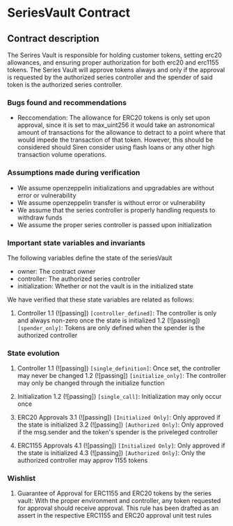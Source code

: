 # SeriesVault Contract

## Contract description

The Serires Vault is responsible for holding customer tokens, setting erc20 allowances, and ensuring proper authorization for both erc20 and erc1155 tokens. The Series Vault will approve tokens always and only if the approval is requested by the authorized series controller and the spender of said token is the authorized series controller.

### Bugs found and recommendations

- Reccomendation: The allowance for ERC20 tokens is only set upon approval, since it is set to max_uint256 it would take an astronomical amount of transactions for the allowance to detract to a point where that would impede the transaction of that token. However, this should be considered should Siren consider using flash loans or any other high transaction volume operations.

### Assumptions made during verification

- We assume openzeppelin initializations and upgradables are without error or vulnerability
- We assume openzeppelin transfer is without error or vulnerability
- We assume that the series controller is properly handling requests to withdraw funds
- We assume the proper series controller is passed upon initialization

### Important state variables and invariants

The following variables define the state of the seriesVault

- owner: The contract owner
- controller: The authorized series controller
- initialization: Whether or not the vault is in the initialized state

We have verified that these state variables are related as follows:

1. Controller
   1.1 (![passing]) `[controller_defined]`: The controller is only and always non-zero once the state is initialized
   1.2 (![passing]) `[spender_only]`: Tokens are only defined when the spender is the authorized controller

### State evolution

1. Controller
   1.1 (![passing]) `[single_definition]`: Once set, the controller may never be changed
   1.2 (![passing]) `[initialize_only]`: The controller may only be changed through the initialize function

2. Initialization
   1.2 (![passing]) `[single_call]`: Initialization may only occur once

3. ERC20 Approvals
   3.1 (![passing]) `[Initialized Only]`: Only approved if the state is initialized
   3.2 (![passing]) `[Authorized Only]`: Only approved if the msg.sender and the token's spender is the priveleged controller

4. ERC1155 Approvals
   4.1 (![passing]) `[Initialized Only]`: Only approved if the state is initialized
   4.3 (![passing]) `[Authorized Only]`: Only the authorized controller may approv 1155 tokens

### Wishlist

1. Guarantee of Approval for ERC1155 and ERC20 tokens by the series vault: With the proper environment and controller, any token requested for approval should receive approval. This rule has been drafted as an assert in the respective ERC1155 and ERC20 approval unit test rules
